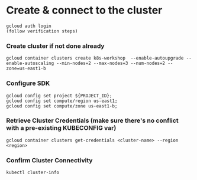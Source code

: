 # Create & connect to the cluster

```
gcloud auth login
(follow verification steps)
```

### Create cluster if not done already

```
gcloud container clusters create k8s-workshop  --enable-autoupgrade --enable-autoscaling --min-nodes=2 --max-nodes=3 --num-nodes=2 --zone=us-east1-b
```

### Configure SDK ###
```
gcloud config set project ${PROJECT_ID};
gcloud config set compute/region us-east1;
gcloud config set compute/zone us-east1-b;
```

### Retrieve Cluster Credentials (make sure there's no conflict with a pre-existing KUBECONFIG var) ###
```
gcloud container clusters get-credentials <cluster-name> --region <region>
```

### Confirm Cluster Connectivity ###
```
kubectl cluster-info
```
